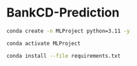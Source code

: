# BankCD-Prediction


```bash
conda create -n MLProject python=3.11 -y
```

```bash
conda activate MLProject 
```

```bash
conda install --file requirements.txt
```